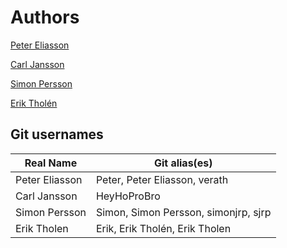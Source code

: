 # Authors

[Peter Eliasson](https://github.com/verath)

[Carl Jansson](https://github.com/HeyHoProBro)

[Simon Persson](https://github.com/tholene)

[Erik Tholén](https://github.com/tholene)

## Git usernames

Real Name       | Git alias(es)       
--------------- | --------------
Peter Eliasson  | Peter, Peter Eliasson, verath
Carl Jansson    | HeyHoProBro
Simon Persson   | Simon, Simon Persson, simonjrp, sjrp
Erik Tholen     | Erik, Erik Tholén, Erik Tholen  


 
